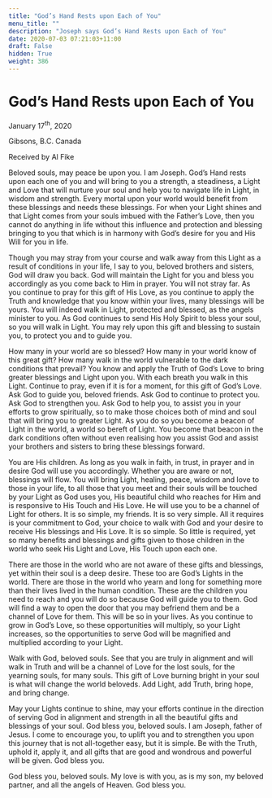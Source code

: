 ```yaml
---
title: "God’s Hand Rests upon Each of You"
menu_title: ""
description: "Joseph says God’s Hand Rests upon Each of You"
date: 2020-07-03 07:21:03+11:00
draft: False
hidden: True
weight: 386
---
```

# God’s Hand Rests upon Each of You

January 17<sup>th</sup>, 2020

Gibsons, B.C. Canada

Received by Al Fike



Beloved souls, may peace be upon you. I am Joseph. God’s Hand rests upon each one of you and will bring to you a strength, a steadiness, a Light and Love that will nurture your soul and help you to navigate life in Light, in wisdom and strength. Every mortal upon your world would benefit from these blessings and needs these blessings. For when your Light shines and that Light comes from your souls imbued with the Father’s Love, then you cannot do anything in life without this influence and protection and blessing bringing to you that which is in harmony with God’s desire for you and His Will for you in life. 

Though you may stray from your course and walk away from this Light as a result of conditions in your life, I say to you, beloved brothers and sisters, God will draw you back. God will maintain the Light for you and bless you accordingly as you come back to Him in prayer. You will not stray far. As you continue to pray for this gift of His Love, as you continue to apply the Truth and knowledge that you know within your lives, many blessings will be yours. You will indeed walk in Light, protected and blessed, as the angels minister to you. As God continues to send His Holy Spirit to bless your soul, so you will walk in Light. You may rely upon this gift and blessing to sustain you, to protect you and to guide you. 

How many in your world are so blessed? How many in your world know of this great gift? How many walk in the world vulnerable to the dark conditions that prevail? You know and apply the Truth of God’s Love to bring greater blessings and Light upon you. With each breath you walk in this Light. Continue to pray, even if it is for a moment, for this gift of God’s Love. Ask God to guide you, beloved friends. Ask God to continue to protect you. Ask God to strengthen you. Ask God to help you, to assist you in your efforts to grow spiritually, so to make those choices both of mind and soul that will bring you to greater Light. As you do so you become a beacon of Light in the world, a world so bereft of Light. You become that beacon in the dark conditions often without even realising how you assist God and assist your brothers and sisters to bring these blessings forward. 

You are His children. As long as you walk in faith, in trust, in prayer and in desire God will use you accordingly. Whether you are aware or not, blessings will flow. You will bring Light, healing, peace, wisdom and love to those in your life, to all those that you meet and their souls will be touched by your Light as God uses you, His beautiful child who reaches for Him and is responsive to His Touch and His Love. He will use you to be a channel of Light for others. It is so simple, my friends. It is so very simple. All it requires is your commitment to God, your choice to walk with God and your desire to receive His blessings and His Love. It is so simple. So little is required, yet so many benefits and blessings and gifts given to those children in the world who seek His Light and Love, His Touch upon each one. 

There are those in the world who are not aware of these gifts and blessings, yet within their soul is a deep desire. These too are God’s Lights in the world. There are those in the world who yearn and long for something more than their lives lived in the human condition. These are the children you need to reach and you will do so because God will guide you to them. God will find a way to open the door that you may befriend them and be a channel of Love for them. This will be so in your lives. As you continue to grow in God’s Love, so these opportunities will multiply, so your Light increases, so the opportunities to serve God will be magnified and multiplied according to your Light. 

Walk with God, beloved souls. See that you are truly in alignment and will walk in Truth and will be a channel of Love for the lost souls, for the yearning souls, for many souls. This gift of Love burning bright in your soul is what will change the world beloveds. Add Light, add Truth, bring hope, and bring change. 

May your Lights continue to shine, may your efforts continue in the direction of serving God in alignment and strength in all the beautiful gifts and blessings of your soul. God bless you, beloved souls. I am Joseph, father of Jesus. I come to encourage you, to uplift you and to strengthen you upon this journey that is not all-together easy, but it is simple. Be with the Truth, uphold it, apply it, and all gifts that are good and wondrous and powerful will be given. God bless you. 

God bless you, beloved souls. My love is with you, as is my son, my beloved partner, and all the angels of Heaven. God bless you.